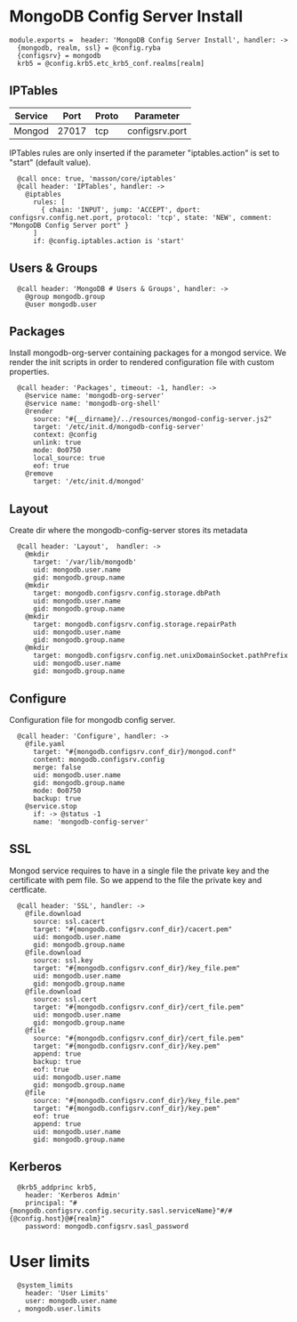 
# MongoDB Config Server Install

    module.exports =  header: 'MongoDB Config Server Install', handler: ->
      {mongodb, realm, ssl} = @config.ryba
      {configsrv} = mongodb
      krb5 = @config.krb5.etc_krb5_conf.realms[realm]

## IPTables

| Service       | Port  | Proto | Parameter       |
|---------------|-------|-------|-----------------|
| Mongod        | 27017 |  tcp  |  configsrv.port |

IPTables rules are only inserted if the parameter "iptables.action" is set to
"start" (default value).

      @call once: true, 'masson/core/iptables'
      @call header: 'IPTables', handler: ->
        @iptables
          rules: [
            { chain: 'INPUT', jump: 'ACCEPT', dport: configsrv.config.net.port, protocol: 'tcp', state: 'NEW', comment: "MongoDB Config Server port" }
          ]
          if: @config.iptables.action is 'start'

## Users & Groups

      @call header: 'MongoDB # Users & Groups', handler: ->
        @group mongodb.group
        @user mongodb.user

## Packages

Install mongodb-org-server containing packages for a mongod service. We render the init scripts
in order to rendered configuration file with custom properties.

      @call header: 'Packages', timeout: -1, handler: ->
        @service name: 'mongodb-org-server'
        @service name: 'mongodb-org-shell'
        @render
          source: "#{__dirname}/../resources/mongod-config-server.js2"
          target: '/etc/init.d/mongodb-config-server'
          context: @config
          unlink: true
          mode: 0o0750
          local_source: true
          eof: true
        @remove
          target: '/etc/init.d/mongod'


## Layout

Create dir where the mongodb-config-server stores its metadata

      @call header: 'Layout',  handler: ->
        @mkdir
          target: '/var/lib/mongodb'
          uid: mongodb.user.name
          gid: mongodb.group.name
        @mkdir
          target: mongodb.configsrv.config.storage.dbPath
          uid: mongodb.user.name
          gid: mongodb.group.name
        @mkdir
          target: mongodb.configsrv.config.storage.repairPath
          uid: mongodb.user.name
          gid: mongodb.group.name
        @mkdir
          target: mongodb.configsrv.config.net.unixDomainSocket.pathPrefix
          uid: mongodb.user.name
          gid: mongodb.group.name

## Configure

Configuration file for mongodb config server.

      @call header: 'Configure', handler: ->
        @file.yaml
          target: "#{mongodb.configsrv.conf_dir}/mongod.conf"
          content: mongodb.configsrv.config
          merge: false
          uid: mongodb.user.name
          gid: mongodb.group.name
          mode: 0o0750
          backup: true
        @service.stop
          if: -> @status -1
          name: 'mongodb-config-server'

## SSL

Mongod service requires to have in a single file the private key and the certificate
with pem file. So we append to the file the private key and certficate.

      @call header: 'SSL', handler: ->
        @file.download
          source: ssl.cacert
          target: "#{mongodb.configsrv.conf_dir}/cacert.pem"
          uid: mongodb.user.name
          gid: mongodb.group.name
        @file.download
          source: ssl.key
          target: "#{mongodb.configsrv.conf_dir}/key_file.pem"
          uid: mongodb.user.name
          gid: mongodb.group.name
        @file.download
          source: ssl.cert
          target: "#{mongodb.configsrv.conf_dir}/cert_file.pem"
          uid: mongodb.user.name
          gid: mongodb.group.name
        @file
          source: "#{mongodb.configsrv.conf_dir}/cert_file.pem"
          target: "#{mongodb.configsrv.conf_dir}/key.pem"
          append: true
          backup: true
          eof: true
          uid: mongodb.user.name
          gid: mongodb.group.name
        @file
          source: "#{mongodb.configsrv.conf_dir}/key_file.pem"
          target: "#{mongodb.configsrv.conf_dir}/key.pem"
          eof: true
          append: true
          uid: mongodb.user.name
          gid: mongodb.group.name

## Kerberos

      @krb5_addprinc krb5,
        header: 'Kerberos Admin'
        principal: "#{mongodb.configsrv.config.security.sasl.serviceName}"#/#{@config.host}@#{realm}"
        password: mongodb.configsrv.sasl_password

# User limits

      @system_limits
        header: 'User Limits'
        user: mongodb.user.name
      , mongodb.user.limits
